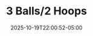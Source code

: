 ---
weight: 999
title: "3 Balls/2 Hoops"
description: "Senior group mixed apparatus scores"
icon: "article"
date: "2025-10-19T22:00:52-05:00"
lastmod: "2025-10-19T22:00:52-05:00"
draft: false
toc: true
---